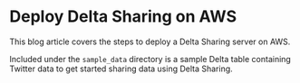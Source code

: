 # Deploy Delta Sharing on AWS

This blog article covers the steps to deploy a Delta Sharing server on AWS.

Included under the `sample_data` directory is a sample Delta table containing Twitter data to get started sharing data using Delta Sharing.
